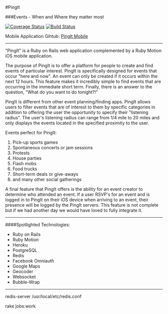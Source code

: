 #PingIt

###Events - When and Where they matter most

[![Coverage Status](https://coveralls.io/repos/mdidier9/Ping/badge.png?branch=master)](https://coveralls.io/r/mdidier9/Ping?branch=master)              [![Build Status](https://travis-ci.org/mdidier9/Ping.svg?branch=master)](https://travis-ci.org/mdidier9/Ping)


Mobile Application Gihtub: [PingIt Mobile](https://github.com/rmathur101/PingMobile)

*****
"PingIt" is a Ruby on Rails web application complemented by a Ruby Motion iOS mobile application.

The purpose of PingIt is to offer a platform for people to create and find events of particular interest.  PingIt is specifically designed for events that occur "here and now".  An event can only be created if it occurs within the next 12 hours.  This feature makes it incredibly simple to find events that are occurring in the immediate short term.  Finally, there is an answer to the question, "What do you want to do tonight?!"

PingIt is different from other event planning/finding apps.  PingIt allows users to filter events that are of interest to them by specific categories in addition to offering the user the opportunity to specify their "listening radius".  The user's listening radius can range from 1/4 mile to 20 miles and only displays the events located in the specified proximity to the user.

Events perfect for PingIt:
  1. Pick-up sports games
  2. Spontaneous concerts or jam sessions
  3. Protests
  4. House parties
  5. Flash mobs
  6. Food trucks
  7. Short-term deals or give-aways
  8. and many other social gatherings

A final feature that PingIt offers is the ability for an event creator to determine who attended an event.  If a user RSVP's for an event and is logged in to PingIt on their iOS device when arriving to an event, their presence will be logged by the PingIt servers.  This feature is not complete but if we had another day we would have loved to fully integrate it.

*****

####Spotlighted Technologies:
  * Ruby on Rails
  * Ruby Motion
  * Heroku
  * PostgreSQL
  * Redis
  * Facebook Omniauth
  * Google Maps
  * Geocoder
  * Websocket
  * Bubble-Wrap

*****

redis-server /usr/local/etc/redis.conf

rake jobs:work
